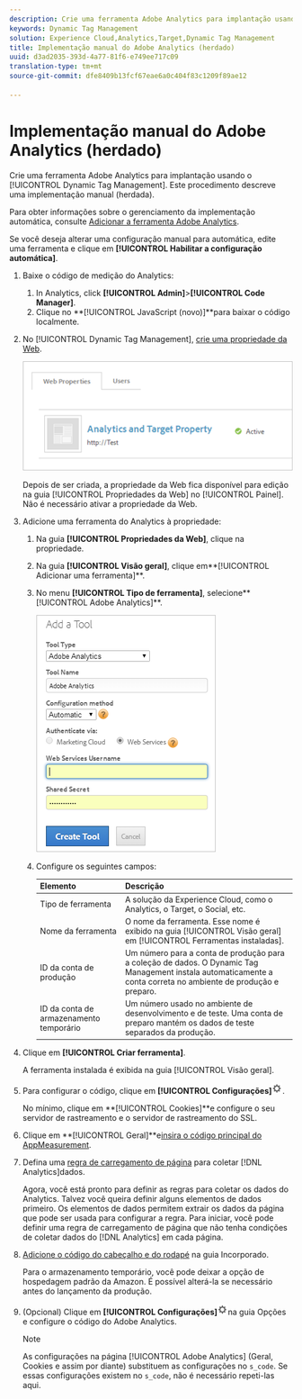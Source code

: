 ```yaml
---
description: Crie uma ferramenta Adobe Analytics para implantação usando o Dynamic Tag Management. Este procedimento descreve uma implementação manual (herdada).
keywords: Dynamic Tag Management
solution: Experience Cloud,Analytics,Target,Dynamic Tag Management
title: Implementação manual do Adobe Analytics (herdado)
uuid: d3ad2035-393d-4a77-81f6-e749ee717c09
translation-type: tm+mt
source-git-commit: dfe8409b13fcf67eae6a0c404f83c1209f89ae12

---
```



# Implementação manual do Adobe Analytics (herdado)

Crie uma ferramenta Adobe Analytics para implantação usando o [!UICONTROL Dynamic Tag Management]. Este procedimento descreve uma implementação manual (herdada).

Para obter informações sobre o gerenciamento da implementação automática, consulte  [Adicionar a ferramenta Adobe Analytics](/help/implement/other/dtm/c-aa-tool/analytics-dtm.md).

Se você deseja alterar uma configuração manual para automática, edite uma ferramenta e clique em **[!UICONTROL Habilitar a configuração automática]**.

1. Baixe o código de medição do Analytics:
   1. In Analytics, click **[!UICONTROL Admin]**>**[!UICONTROL  Code Manager]**.
   1. Clique no **[!UICONTROL JavaScript (novo)]**para baixar o código localmente.
1. No [!UICONTROL Dynamic Tag Management], [crie uma propriedade da Web](/help/implement/other/dtm/t-create-web-property.md).

   ![](assets/dtm-property.png)

   Depois de ser criada, a propriedade da Web fica disponível para edição na guia [!UICONTROL Propriedades da Web] no [!UICONTROL Painel]. Não é necessário ativar a propriedade da Web.

1. Adicione uma ferramenta do Analytics à propriedade:
   1. Na guia **[!UICONTROL Propriedades da Web]**, clique na propriedade.
   1. Na guia **[!UICONTROL Visão geral]**, clique em**[!UICONTROL  Adicionar uma ferramenta]**.
   1. No menu **[!UICONTROL Tipo de ferramenta]**, selecione**[!UICONTROL  Adobe Analytics]**.

      ![](assets/dtm-add-analytics-tool.png)

   1. Configure os seguintes campos:

      | Elemento | Descrição |
      |---|---|
      | Tipo de ferramenta | A solução da Experience Cloud, como o Analytics, o Target, o Social, etc. |
      | Nome da ferramenta | O nome da ferramenta. Esse nome é exibido na guia [!UICONTROL Visão geral] em [!UICONTROL Ferramentas instaladas]. |
      | ID da conta de produção | Um número para a conta de produção para a coleção de dados. O Dynamic Tag Management instala automaticamente a conta correta no ambiente de produção e preparo. |
      | ID da conta de armazenamento temporário | Um número usado no ambiente de desenvolvimento e de teste. Uma conta de preparo mantém os dados de teste separados da produção. |

1. Clique em **[!UICONTROL Criar ferramenta]**.

   A ferramenta instalada é exibida na guia [!UICONTROL Visão geral].

1. Para configurar o código, clique em **[!UICONTROL Configurações]**![](assets/settings_gear.png).

   No mínimo, clique em **[!UICONTROL Cookies]**e configure o seu servidor de rastreamento e o servidor de rastreamento do SSL.

1. Clique em **[!UICONTROL Geral]**e[insira o código principal do AppMeasurement](/help/implement/other/dtm/c-aa-tool/t-appmeasurement-code.md).
1. Defina uma [regra de carregamento de página](/help/implement/other/dtm/c-rules/t-rules-create.md) para coletar [!DNL Analytics]dados.

   Agora, você está pronto para definir as regras para coletar os dados do Analytics. Talvez você queira definir alguns elementos de dados primeiro. Os elementos de dados permitem extrair os dados da página que pode ser usada para configurar a regra. Para iniciar, você pode definir uma regra de carregamento de página que não tenha condições de coletar dados do [!DNL Analytics] em cada página.
1. [Adicione o código do cabeçalho e do rodapé](/help/implement/other/dtm/c-headers-footers/t-header-footer-code.md) na guia Incorporado.

   Para o armazenamento temporário, você pode deixar a opção de hospedagem padrão da Amazon. É possível alterá-la se necessário antes do lançamento da produção.
1. (Opcional) Clique em **[!UICONTROL Configurações]**![](assets/settings_gear.png)na guia Opções e configure o código do Adobe Analytics.

   >[!NOTE]
   >
   >As configurações na página [!UICONTROL Adobe Analytics] (Geral, Cookies e assim por diante) substituem as configurações no `s_code`. Se essas configurações existem no `s_code`, não é necessário repeti-las aqui.

